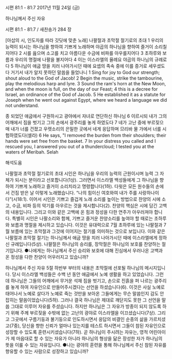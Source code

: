 시편 81:1 - 81:7 
2017년 11월 24일 (금)

하나님께서 주신 자유



시편 81:1 - 81:7 / 새찬송가 284 장


[아삽의 시, 인도자를 따라 깃딧에 맞춘 노래]
나팔절과 초막절 절기로의 초대
1 우리의 능력이 되시는 하나님을 향하여 기쁘게 노래하며 야곱의 하나님을 향하여 즐거이 소리칠지어다 2 시를 읊으며 소고를 치고 아름다운 수금에 비파를 아우를지어다 3 초하루와 보름과 우리의 명절에 나팔을 불지어다 4 이는 이스라엘의 율례요 야곱의 하나님의 규례로다 5 하나님이 애굽 땅을 치러 나아가시던 때에 요셉의 족속 중에 이를 증거로 세우셨도다 거기서 내가 알지 못하던 말씀을 들었나니
1 Sing for joy to God our strength; shout aloud to the God of Jacob! 2 Begin the music, strike the tambourine, play the melodious harp and lyre. 3 Sound the ram's horn at the New Moon, and when the moon is full, on the day of our Feast; 4 this is a decree for Israel, an ordinance of the God of Jacob. 5 He established it as a statute for Joseph when he went out against Egypt, where we heard a language we did not understand.

종 되었던 애굽에서 구원하시고 광야에서 자녀로 연단하신 하나님
6 이르시되 내가 그의 어깨에서 짐을 벗기고 그의 손에서 광주리를 놓게 하였도다 7 네가 고난 중에 부르짖으매 내가 너를 건졌고 우렛소리의 은밀한 곳에서 네게 응답하며 므리바 물 가에서 너를 시험하였도다(셀라)
6 He says, "I removed the burden from their shoulders; their hands were set free from the basket. 7 In your distress you called and I rescued you, I answered you out of a thundercloud; I tested you at the waters of Meribah. Selah

해석도움





나팔절과 초막절 절기로의 초대
시인은 하나님을 우리의 능력의 근원이시며 능력 그 자체가 되시는 분이라고 선포합니다(1상). 그러면서 이스라엘 백성들에게 그 하나님을 향하여 기쁘게 노래하고 즐거이 소리치라고 명령합니다(1하). 다윗은 모든 원수들의 손에서 건짐 받은 날 이렇게 노래했습니다. “나의 힘이신 여호와여 내가 주를 사랑하나이다”(시18:1). 이어서 시인은 기쁘고 즐겁게 노래 소리를 높이는 방법으로 찬양의 시에 소고, 수금, 비파 등의 악기를 아우르는 것을 제시합니다(2). 찬양의 핵심은 시에 담긴 고백의 내용입니다. 그리고 이와 같은 고백에 온 힘과 정성을 다한 연주가 아우러져야 합니다. 특별히 시인은 나팔소리와 함께, 기쁘고 즐거운 찬양소리를 높여야 할 때로는 초하루와 보름과 명절을 제시하고 있습니다. 이것은 유대력으로 7월 초하루에 있는 나팔절과 7월 보름에 있는 초막절과 그것에 이어지는 절기를 의미하는 것으로 보입니다. 이와 같은 나팔절과 초막절 절기는 하나님께서 애굽 땅을 치러 나아가시던 때에 이스라엘에게 정하신 규례입니다(5상). 나팔절은 하나님의 승리를, 장막절은 하나님의 보호를 찬양하는 절기입니다.
●나에게는 하나님께서 주신 승리와 보호에 대해 진심에서 우러나온 고백과 온 정성을 다한 찬양이 어우러지고 있습니까?

하나님께서 주신 자유
5절 하반부 부터의 내용은 초막절에 선포될 하나님의 메시지입니다. 당시 이스라엘 백성들은 수백 년 동안 애굽에서 노예 생활을 하고 있었습니다. 그런데 하나님은 그들의 어깨에서 무거운 석재 짐을 벗기고, 손으로 진흙을 퍼 나르는 광주리를 놓게 하여 자유인으로 만들어주시겠다는 선언을 하셨습니다(6). 이것은 사실 노예로 태어나서 노예로 살다가 노예로 죽는 것만을 보아온 그들에게는 무슨 말씀인지 감도 안 잡히는 말씀이었습니다(5하). 그러나 결국 하나님은 제대로 깨닫지도 못한 그 선언을 말씀 그대로 이루어 자유를 주셨습니다. 하지만 하나님은 그 자유가 방종이 되지 않도록 하기 위해 주께 부르짖을 수밖에 없는 고난의 광야로 이스라엘을 이끄셨습니다(7상). 그리고 그곳에서 구름기둥과 불기둥으로 인도하시면서 응답의 비결인 순종의 삶을 가르치셨고(7중), 당신을 향한 신뢰가 얼마나 있는지를 테스트 하시면서 그들이 참된 자유인으로 성장할 수 있도록 훈련시키셨습니다(7하). 곧 하나님이 주시려는 자유는, 영적 어린아이가 제 마음대로 할 수 있는 자유가 아니라 하나님의 형상을 닮은 장성한 자가 하나님의 뜻을 이룰 수 있는 자유입니다.
●나는 광야의 훈련을 통해 하나님께서 주신 참된 자유를 향유할 수 있는 사람으로 성장하고 있습니까?